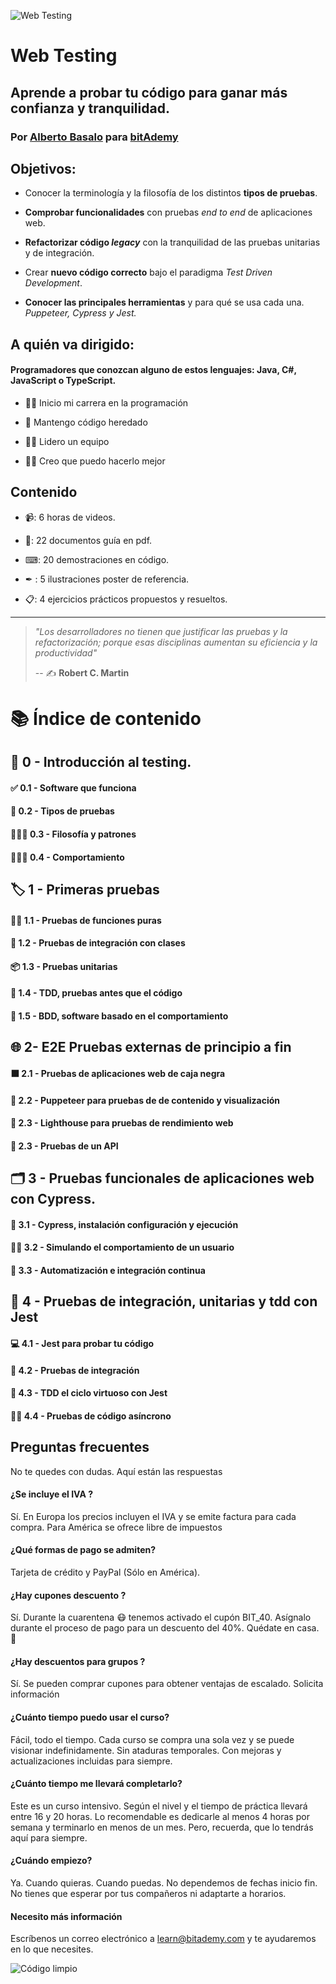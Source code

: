 ![Web Testing](../../static/images/portada_web-testing.png)

<div class="page"/>

# Web Testing

## Aprende a probar tu código para ganar más confianza y tranquilidad.

### Por [Alberto Basalo](https://www.linkedin.com/in/albertobasalo) para [bitAdemy](https://www.bitademy.com)

## Objetivos:

- Conocer la terminología y la filosofía de los distintos **tipos de pruebas**.

- **Comprobar funcionalidades** con pruebas _end to end_ de aplicaciones web.

- **Refactorizar código _legacy_** con la tranquilidad de las pruebas unitarias y de integración.

- Crear **nuevo código correcto** bajo el paradigma _Test Driven Development_.

- **Conocer las principales herramientas** y para qué se usa cada una. _Puppeteer, Cypress y Jest._

## A quién va dirigido:

#### Programadores que conozcan alguno de estos lenguajes: Java, C#, JavaScript o TypeScript.

- 👨‍💻 Inicio mi carrera en la programación

- 👴 Mantengo código heredado

- 🙋‍♂️ Lidero un equipo

- 👨‍💼 Creo que puedo hacerlo mejor

## Contenido

- 📹: 6 horas de videos.

- 📖: 22 documentos guía en pdf.

- ⌨: 20 demostraciones en código.

- ✒ : 5 ilustraciones poster de referencia.

- 📋: 4 ejercicios prácticos propuestos y resueltos.

---

> _"Los desarrolladores no tienen que justificar las pruebas y la refactorización; porque esas disciplinas aumentan su eficiencia y la productividad"_
>
> -- ✍️ **Robert C. Martin**

<div class="page"/>

# 📚 Índice de contenido

## 🏁 0 - Introducción al testing.

#### ✅ 0.1 - Software que funciona

#### 🔀 0.2 - Tipos de pruebas

#### 👨🏼‍🏫 0.3 - Filosofía y patrones

#### 👮🏼‍♀️ 0.4 - Comportamiento

## 🏷️ 1 - Primeras pruebas

#### 👼🏼 1.1 - Pruebas de funciones puras

#### 🧱 1.2 - Pruebas de integración con clases

#### 📦 1.3 - Pruebas unitarias

#### 🧬 1.4 - TDD, pruebas antes que el código

#### 🎪 1.5 - BDD, software basado en el comportamiento

<div class="page"/>

## 🌐 2- E2E Pruebas externas de principio a fin

#### ⬛ 2.1 - Pruebas de aplicaciones web de caja negra

#### 🎃 2.2 - Puppeteer para pruebas de de contenido y visualización

#### 🚢 2.3 - Lighthouse para pruebas de rendimiento web

#### 🧩 2.3 - Pruebas de un API

## 🗂️ 3 - Pruebas funcionales de aplicaciones web con Cypress.

#### 🌲 3.1 - Cypress, instalación configuración y ejecución

#### 👩🏼 3.2 - Simulando el comportamiento de un usuario

#### 🤖 3.3 - Automatización e integración continua

## 🔬 4 - Pruebas de integración, unitarias y tdd con Jest

#### 💻 4.1 - Jest para probar tu código

#### 🐎 4.2 - Pruebas de integración

#### 🎠 4.3 - TDD el ciclo virtuoso con Jest

#### 🏇🏼 4.4 - Pruebas de código asíncrono

<div class="page"/>

## Preguntas frecuentes

No te quedes con dudas. Aquí están las respuestas

#### ¿Se incluye el IVA ?

Sí. En Europa los precios incluyen el IVA y se emite factura para cada compra.
Para América se ofrece libre de impuestos

#### ¿Qué formas de pago se admiten?

Tarjeta de crédito y PayPal (Sólo en América).

#### ¿Hay cupones descuento ?

Sí. Durante la cuarentena 😷 tenemos activado el cupón BIT_40. Asígnalo durante el proceso de pago para un descuento del 40%. Quédate en casa. 🏡

#### ¿Hay descuentos para grupos ?

Sí. Se pueden comprar cupones para obtener ventajas de escalado. Solicita información

#### ¿Cuánto tiempo puedo usar el curso?

Fácil, todo el tiempo. Cada curso se compra una sola vez y se puede visionar indefinidamente. Sin ataduras temporales. Con mejoras y actualizaciones incluidas para siempre.

#### ¿Cuánto tiempo me llevará completarlo?

Este es un curso intensivo. Según el nivel y el tiempo de práctica llevará entre 16 y 20 horas. Lo recomendable es dedicarle al menos 4 horas por semana y terminarlo en menos de un mes. Pero, recuerda, que lo tendrás aquí para siempre.

#### ¿Cuándo empiezo?

Ya. Cuando quieras. Cuando puedas. No dependemos de fechas inicio fin. No tienes que esperar por tus compañeros ni adaptarte a horarios.

#### Necesito más información

Escríbenos un correo electrónico a <learn@bitademy.com> y te ayudaremos en lo que necesites.

<div class="page"/>

![Código limpio](../../static/images/citas/0.2-clean-code.png)
